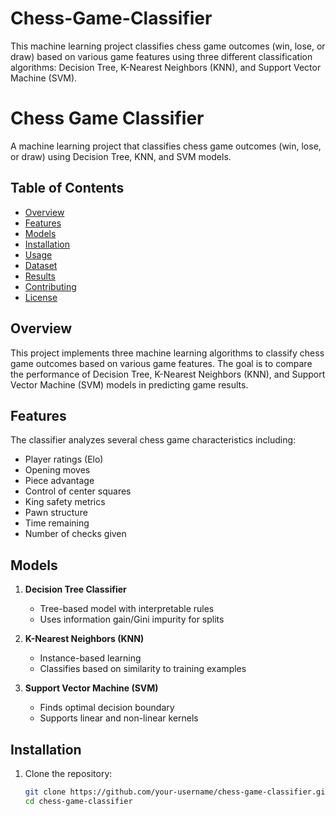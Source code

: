 # Chess-Game-Classifier
This machine learning project classifies chess game outcomes (win, lose, or draw) based on various game features using three different classification algorithms: Decision Tree, K-Nearest Neighbors (KNN), and Support Vector Machine (SVM).

# Chess Game Classifier

A machine learning project that classifies chess game outcomes (win, lose, or draw) using Decision Tree, KNN, and SVM models.

## Table of Contents
- [Overview](#overview)
- [Features](#features)
- [Models](#models)
- [Installation](#installation)
- [Usage](#usage)
- [Dataset](#dataset)
- [Results](#results)
- [Contributing](#contributing)
- [License](#license)

## Overview
This project implements three machine learning algorithms to classify chess game outcomes based on various game features. The goal is to compare the performance of Decision Tree, K-Nearest Neighbors (KNN), and Support Vector Machine (SVM) models in predicting game results.

## Features
The classifier analyzes several chess game characteristics including:
- Player ratings (Elo)
- Opening moves
- Piece advantage
- Control of center squares
- King safety metrics
- Pawn structure
- Time remaining
- Number of checks given

## Models
1. **Decision Tree Classifier**
   - Tree-based model with interpretable rules
   - Uses information gain/Gini impurity for splits

2. **K-Nearest Neighbors (KNN)**
   - Instance-based learning
   - Classifies based on similarity to training examples

3. **Support Vector Machine (SVM)**
   - Finds optimal decision boundary
   - Supports linear and non-linear kernels

## Installation
1. Clone the repository:
   ```bash
   git clone https://github.com/your-username/chess-game-classifier.git
   cd chess-game-classifier
